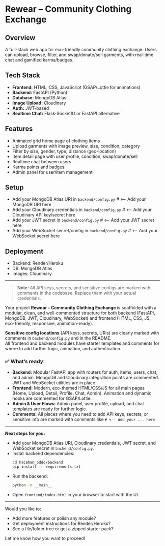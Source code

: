 # Rewear – Community Clothing Exchange

## Overview
A full-stack web app for eco-friendly community clothing exchange. Users can upload, browse, filter, and swap/donate/sell garments, with real-time chat and gamified karma/badges.

## Tech Stack
- **Frontend:** HTML, CSS, JavaScript (GSAP/Lottie for animations)
- **Backend:** FastAPI (Python)
- **Database:** MongoDB Atlas
- **Image Upload:** Cloudinary
- **Auth:** JWT-based
- **Realtime Chat:** Flask-SocketIO or FastAPI alternative

## Features
- Animated grid home page of clothing items
- Upload garments with image preview, size, condition, category
- Filter by size, gender, type, distance (geo-location)
- Item detail page with user profile, condition, swap/donate/sell
- Realtime chat between users
- Karma points and badges
- Admin panel for user/item management

## Setup
- Add your MongoDB Atlas URI in `backend/config.py`  # <-- Add your MongoDB URI here
- Add your Cloudinary credentials in `backend/config.py`  # <-- Add your Cloudinary API key/secret here
- Add your JWT secret in `backend/config.py`  # <-- Add your JWT secret here
- Add your WebSocket secret/config in `backend/config.py`  # <-- Add your WebSocket secret here

## Deployment
- Backend: Render/Heroku
- DB: MongoDB Atlas
- Images: Cloudinary

---

> **Note:** All API keys, secrets, and sensitive configs are marked with comments in the codebase. Replace them with your actual credentials. 

Your project **Rewear – Community Clothing Exchange** is scaffolded with a modular, clean, and well-commented structure for both backend (FastAPI, MongoDB, JWT, Cloudinary, WebSocket) and frontend (HTML, CSS, JS, eco-friendly, responsive, animation-ready). 

**Sensitive config locations** (API keys, secrets, URIs) are clearly marked with comments in `backend/config.py` and in the README.  
All frontend and backend modules have starter templates and comments for where to add further logic, animation, and authentication.

### ✅ What’s ready:
- **Backend:** Modular FastAPI app with routers for auth, items, users, chat, and admin. MongoDB and Cloudinary integration points are commented. JWT and WebSocket utilities are in place.
- **Frontend:** Modern, eco-themed HTML/CSS/JS for all main pages (Home, Upload, Detail, Profile, Chat, Admin). Animation and dynamic hooks are commented for GSAP/Lottie.
- **Admin & User Flows:** Admin panel, user profile, upload, and chat templates are ready for further logic.
- **Comments:** All places where you need to add API keys, secrets, or sensitive info are marked with comments like `# <-- Add your ... here`.

---

**Next steps for you:**
- Add your MongoDB Atlas URI, Cloudinary credentials, JWT secret, and WebSocket secret in `backend/config.py`.
- Install backend dependencies:  
  ```bash
  cd hacahon_oddo/backend
  pip install -r requirements.txt
  ```
- Run the backend:  
  ```bash
  python -m __main__
  ```
- Open `frontend/index.html` in your browser to start with the UI.

---

Would you like to:
- Add more features or polish any module?
- Get deployment instructions for Render/Heroku?
- See a file/folder tree or get a zipped starter pack?

Let me know how you want to proceed! 